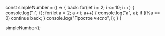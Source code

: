 const simpleNumber = () => {
    back:
    for(let i = 2; i <= 10; i++) {
        console.log("i", i );
        for(let a = 2; a < i; a++) {
            console.log("a", a);
            if (i%a == 0) continue back;
        }
        console.log("Простое число", i);
    }
}

simpleNumber();

